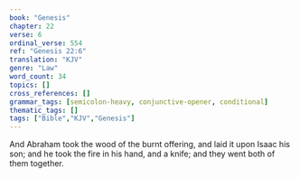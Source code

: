 ```yaml
---
book: "Genesis"
chapter: 22
verse: 6
ordinal_verse: 554
ref: "Genesis 22:6"
translation: "KJV"
genre: "Law"
word_count: 34
topics: []
cross_references: []
grammar_tags: [semicolon-heavy, conjunctive-opener, conditional]
thematic_tags: []
tags: ["Bible","KJV","Genesis"]
---
```

And Abraham took the wood of the burnt offering, and laid it upon Isaac his son; and he took the fire in his hand, and a knife; and they went both of them together.
